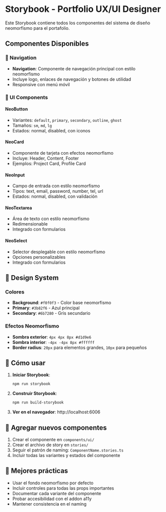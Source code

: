 # Storybook - Portfolio UX/UI Designer

Este Storybook contiene todos los componentes del sistema de diseño neomorfismo para el portafolio.

## Componentes Disponibles

### 🧭 Navigation
- **Navigation**: Componente de navegación principal con estilo neomorfismo
- Incluye logo, enlaces de navegación y botones de utilidad
- Responsive con menú móvil

### 🎨 UI Components

#### NeoButton
- Variantes: `default`, `primary`, `secondary`, `outline`, `ghost`
- Tamaños: `sm`, `md`, `lg`
- Estados: normal, disabled, con iconos

#### NeoCard
- Componente de tarjeta con efectos neomorfismo
- Incluye: Header, Content, Footer
- Ejemplos: Project Card, Profile Card

#### NeoInput
- Campo de entrada con estilo neomorfismo
- Tipos: text, email, password, number, tel, url
- Estados: normal, disabled, con validación

#### NeoTextarea
- Área de texto con estilo neomorfismo
- Redimensionable
- Integrado con formularios

#### NeoSelect
- Selector desplegable con estilo neomorfismo
- Opciones personalizables
- Integrado con formularios

## 🎨 Design System

### Colores
- **Background**: `#f0f0f3` - Color base neomorfismo
- **Primary**: `#3b82f6` - Azul principal
- **Secondary**: `#6b7280` - Gris secundario

### Efectos Neomorfismo
- **Sombra exterior**: `4px 4px 8px #d1d9e6`
- **Sombra interior**: `-4px -4px 8px #ffffff`
- **Border radius**: `20px` para elementos grandes, `10px` para pequeños

## 🚀 Cómo usar

1. **Iniciar Storybook**:
   ```bash
   npm run storybook
   ```

2. **Construir Storybook**:
   ```bash
   npm run build-storybook
   ```

3. **Ver en el navegador**: http://localhost:6006

## 📝 Agregar nuevos componentes

1. Crear el componente en `components/ui/`
2. Crear el archivo de story en `stories/`
3. Seguir el patrón de naming: `ComponentName.stories.ts`
4. Incluir todas las variantes y estados del componente

## 🎯 Mejores prácticas

- Usar el fondo neomorfismo por defecto
- Incluir controles para todas las props importantes
- Documentar cada variante del componente
- Probar accesibilidad con el addon a11y
- Mantener consistencia en el naming
